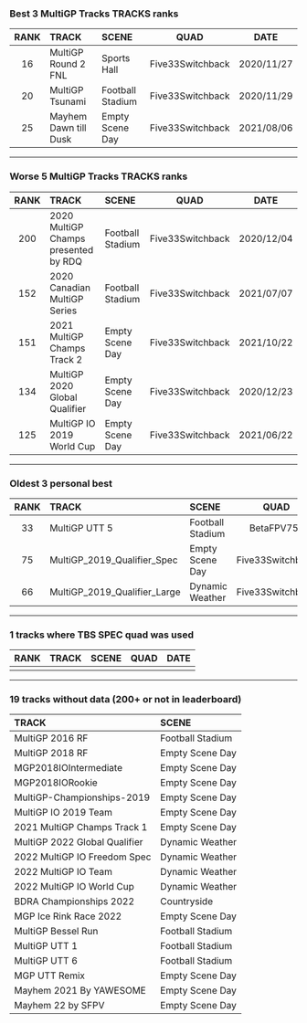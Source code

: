 ### Best 3 MultiGP Tracks TRACKS ranks
|RANK|TRACK|SCENE|QUAD|DATE|
|:---:|:---|:---|:---:|:---:|
|16|MultiGP Round 2 FNL|Sports Hall|Five33Switchback|2020/11/27|
|20|MultiGP Tsunami|Football Stadium|Five33Switchback|2020/11/29|
|25|Mayhem Dawn till Dusk|Empty Scene Day|Five33Switchback|2021/08/06|
---
### Worse 5 MultiGP Tracks TRACKS ranks
|RANK|TRACK|SCENE|QUAD|DATE|
|:---:|:---|:---|:---:|:---:|
|200|2020 MultiGP Champs presented by RDQ|Football Stadium|Five33Switchback|2020/12/04|
|152|2020 Canadian MultiGP Series|Football Stadium|Five33Switchback|2021/07/07|
|151|2021 MultiGP Champs Track 2|Empty Scene Day|Five33Switchback|2021/10/22|
|134|MultiGP 2020 Global Qualifier|Empty Scene Day|Five33Switchback|2020/12/23|
|125|MultiGP IO 2019 World Cup|Empty Scene Day|Five33Switchback|2021/06/22|
---
### Oldest 3 personal best
|RANK|TRACK|SCENE|QUAD|DATE|
|:---:|:---|:---|:---:|:---:|
|33|MultiGP UTT 5|Football Stadium|BetaFPV75x|2020/06/13|
|75|MultiGP_2019_Qualifier_Spec|Empty Scene Day|Five33Switchback|2020/11/02|
|66|MultiGP_2019_Qualifier_Large|Dynamic Weather|Five33Switchback|2020/11/24|
---
### 1 tracks where TBS SPEC quad was used
|RANK|TRACK|SCENE|QUAD|DATE|
|:---:|:---|:---|:---:|:---:|
||||||
---
### 19 tracks without data (200+ or not in leaderboard)
|TRACK|SCENE|
|:---|:---|
|MultiGP 2016 RF|Football Stadium|
|MultiGP 2018 RF|Empty Scene Day|
|MGP2018IOIntermediate|Empty Scene Day|
|MGP2018IORookie|Empty Scene Day|
|MultiGP-Championships-2019|Empty Scene Day|
|MultiGP IO 2019 Team|Empty Scene Day|
|2021 MultiGP Champs Track 1|Empty Scene Day|
|MultiGP 2022 Global Qualifier|Dynamic Weather|
|2022 MultiGP IO Freedom Spec|Dynamic Weather|
|2022 MultiGP IO Team|Dynamic Weather|
|2022 MultiGP IO World Cup|Dynamic Weather|
|BDRA Championships 2022|Countryside|
|MGP Ice Rink Race 2022|Empty Scene Day|
|MultiGP Bessel Run|Football Stadium|
|MultiGP UTT 1|Football Stadium|
|MultiGP UTT 6|Football Stadium|
|MGP UTT Remix|Empty Scene Day|
|Mayhem 2021 By YAWESOME|Empty Scene Day|
|Mayhem 22 by SFPV|Empty Scene Day|
